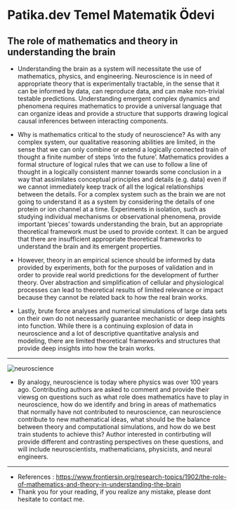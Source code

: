 # Patika.dev Temel Matematik Ödevi

## The role of mathematics and theory in understanding the brain

* Understanding the brain as a system will necessitate the use of mathematics, physics, and engineering. Neuroscience is in need of appropriate theory that is experimentally tractable, in the sense that it can be informed by data, can reproduce data, and can make non-trivial testable predictions. Understanding emergent complex dynamics and phenomena requires mathematics to provide a universal language that can organize ideas and provide a structure that supports drawing logical causal inferences between interacting components. 

* Why is mathematics critical to the study of neuroscience? As with any complex system, our qualitative reasoning abilities are limited, in the sense that we can only combine or extend a logically connected train of thought a finite number of steps ‘into the future’. Mathematics provides a formal structure of logical rules that we can use to follow a line of thought in a logically consistent manner towards some conclusion in a way that assimilates conceptual principles and details (e.g. data) even if we cannot immediately keep track of all the logical relationships between the details. For a complex system such as the brain we are not going to understand it as a system by considering the details of one protein or ion channel at a time. Experiments in isolation, such as studying individual mechanisms or observational phenomena, provide important ‘pieces’ towards understanding the brain, but an appropriate theoretical framework must be used to provide context. It can be argued that there are insufficient appropriate theoretical frameworks to understand the brain and its emergent properties. 
* However, theory in an empirical science should be informed by data provided by experiments, both for the purposes of validation and in order to provide real world predictions for the development of further theory. Over abstraction and simplification of cellular and physiological processes can lead to theoretical results of limited relevance or impact because they cannot be related back to how the real brain works. 
* Lastly, brute force analyses and numerical simulations of large data sets on their own do not necessarily guarantee mechanistic or deep insights into function. While there is a continuing explosion of data in neuroscience and a lot of descriptive quantitative analysis and modeling, there are limited theoretical frameworks and structures that provide deep insights into how the brain works. 
---
![neuroscience](https://neuroscience.stanford.edu/sites/default/files/mathmonkeysmachines_chalkboard_5.jpg)

* By analogy, neuroscience is today where physics was over 100 years ago. Contributing authors are asked to comment and provide their viewsg on questions such as what role does mathematics have to play in neuroscience, how do we identify and bring in areas of mathematics that normally have not contributed to neuroscience, can neuroscience contribute to new mathematical ideas, what should be the balance between theory and computational simulations, and how do we best train students to achieve this? Author interested in contirbuting will provide different and contrasting perspectives on these questions, and will include neuroscientists, mathematicians, physicists, and neural engineers.
---
* References : https://www.frontiersin.org/research-topics/1902/the-role-of-mathematics-and-theory-in-understanding-the-brain
* Thank you for your reading, if you realize any mistake, please dont hesitate to contact me.